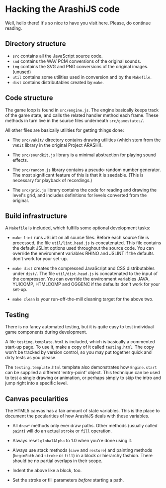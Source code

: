 # Hacking the ArashiJS code

Well, hello there! It's so nice to have you visit here. Please, do continue reading.

## Directory structure

* `src` contains all the JavaScript source code.
* `snd` contains the WAV PCM conversions of the original sounds.
* `img` contains the SVG and PNG conversions of the original images. (unused)
* `util` contains some utilities used in conversion and by the `Makefile`.
* `dist` contains distributables created by `make`.

## Code structure

The game loop is found in `src/engine.js`. The engine basically keeps track of the game state, and
calls the related handler method each frame. These methods in turn live in the source files
underneath `src/gamestates/`.

All other files are basically utilities for getting things done:

* The `src/vakit/` directory contains drawing utilities (which stem from the `VAKit` library in the
original Project ARASHI).

* The `src/soundkit.js` library is a minimal abstraction for playing sound effects.

* The `src/random.js` library contains a pseudo-random number generator. The most significant
feature of this is that it is seedable. (This is necessary for playback of recordings.)

* The `src/grid.js` library contains the code for reading and drawing the level's grid, and
includes definitions for levels converted from the original.

## Build infrastructure

A `Makefile` is included, which fulfills some optional development tasks:

* `make lint` runs JSLint on all source files. Before each source file is processed, the file
`util/lint.head.js` is concatenated. This file contains the default JSLint options used throughout
the source code. You can override the environment variables RHINO and JSLINT if the defaults don't
work for your set-up.

* `make dist` creates the compressed JavaScript and CSS distributables under `dist/`. The file
`util/dist.head.js` is concatenated to the input of the compressor. You can override the
environment variables JAVA, YUICOMP, HTMLCOMP and OGGENC if the defaults don't work for your
set-up.

* `make clean` is your run-off-the-mill cleaning target for the above two.

## Testing

There is no fancy automated testing, but it is quite easy to test individual game components during
development.

A file `testing.template.html` is included, which is basically a commented start-up page. To use
it, make a copy of it called `testing.html`. The copy won't be tracked by version control, so you
may put together quick and dirty tests as you please.

The `testing.template.html` template also demonstrates how `Engine.start` can be supplied a
different 'entry-point' object. This technique can be used to test a single drawing or animation,
or perhaps simply to skip the intro and jump right into a specific level.

## Canvas pecularities

The HTML5 canvas has a fair amount of state variables. This is the place to document the
pecularities of how ArashiJS deals with these variables.

* All `draw*` methods only ever draw paths. Other methods (usually called `paint`) will do an
actual `stroke` or `fill` operation.

* Always reset `globalAlpha` to 1.0 when you're done using it.

* Always use stack methods (`save` and `restore`) and painting methods (`beginPath` and `stroke` or
`fill`) in a block or hierarchy fashion. There should be no partial overlaps in their scope.

* Indent the above like a block, too.

* Set the stroke or fill parameters *before* starting a path.
